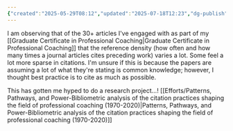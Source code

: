 ```yaml
---
{"created":"2025-05-29T08:12","updated":"2025-07-18T12:23","dg-publish":true,"dg-path":"Think/(9) Referencing practices in coaching vary in density.md","permalink":"/think/9-referencing-practices-in-coaching-vary-in-density/","dgPassFrontmatter":true,"noteIcon":"1"}
---
```


I am observing that of the 30+ articles I've engaged with as part of my [[Graduate Certificate in Professional Coaching\|Graduate Certificate in Professional Coaching]] that the reference density (how often and how many times a journal articles cites preceding work) varies a lot. Some feel a lot more sparse in citations. I'm unsure if this is because the papers are assuming a lot of what they're stating is common knowledge; however, I thought best practice is to cite as much as possible. 

This has gotten me hyped to do a research project...! [[Efforts/Patterns, Pathways, and Power-Bibliometric analysis of the citation practices shaping the field of professional coaching (1970-2020)\|Patterns, Pathways, and Power-Bibliometric analysis of the citation practices shaping the field of professional coaching (1970-2020)]]